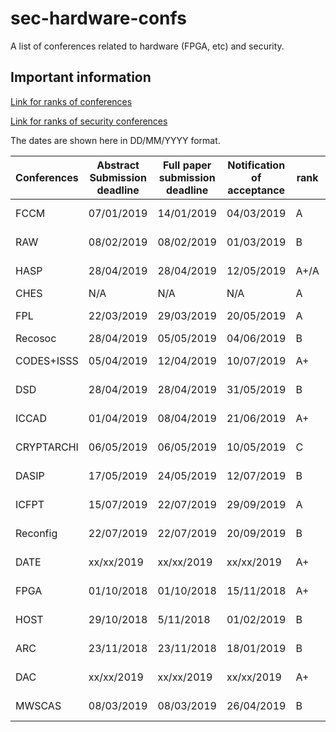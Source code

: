 # sec-hardware-confs
A list of conferences related to hardware (FPGA, etc) and security.

## Important information
[Link for ranks of conferences](https://people.rennes.inria.fr/Olivier.Sentieys/?p=276)

[Link for ranks of security conferences](http://faculty.cs.tamu.edu/guofei/sec_conf_stat.htm)

The dates are shown here in DD/MM/YYYY format. 

| Conferences | Abstract Submission deadline | Full paper submission deadline | Notification of acceptance | rank | Location               | Link                                     |
| ----------- | ---------------------------- | ------------------------------ | -------------------------- | ---- | ---------------------- | ---------------------------------------- |
| FCCM        | 07/01/2019                | 14/01/2019                   | 04/03/2019               | A    | San Diego, CA, USA | [Website](http://fccm.org)               |
| RAW         | 08/02/2019               | 08/02/2019                 | 01/03/2019             | B    | Vancouver, Canada      | [Website](http://raw.necst.it/)          |
| HASP        | 28/04/2019                | 28/04/2019                  | 12/05/2019             | A+/A | Phoenix, AZ, USA | [Website](http://caslab.csl.yale.edu/workshops/hasp2019/index.html) |
| CHES        | N/A                          | N/A                            | N/A                        | A    | Atlanta, USA | [Website](https://ches.iacr.org/2019/) |
| FPL         | 22/03/2019                 | 29/03/2019                 | 20/05/2019              | A    | Barcelona, Spain | [Website](https://fpl2019.bsc.es/) |
| Recosoc     | 28/04/2019               | 05/05/2019              | 04/06/2019             | B    | York, UK     | [Website](https://www.recosoc.org) |
| CODES+ISSS  | 05/04/2019               | 12/04/2019                  | 10/07/2019             | A+   | New York, USA | [Website](http://esweek.org/codes/about) |
| DSD         | 28/04/2019                | 28/04/2019                 | 31/05/2019              | B    | Kallithea, Greece | [Website](http://dsd-seaa2019.csd.auth.gr/dsd/) |
| ICCAD       | 01/04/2019                 | 08/04/2019                  | 21/06/2019               | A+   | Westminster, CO, USA | [Website](https://iccad.com)             |
| CRYPTARCHI  | 06/05/2019               | 06/05/2019                 | 10/05/2019             | C    | Pruhonice, France | [Website](https://labh-curien.univ-st-etienne.fr/cryptarchi/) |
| DASIP       | 17/05/2019          | 24/05/2019               | 12/07/2019           | B    | Montréal, Canada | [Website](https://dasip-conference.org/) |
| ICFPT       | 15/07/2019       | 22/07/2019         | 29/09/2019   | A    | Tianjin,  China | [Website](http://fpt19.tju.edu.cn/) |
| Reconfig    | 22/07/2019     | 22/07/2019 | 20/09/2019 | B    | Cancun, Mexico         | [Website](http://www.reconfig.org/)      |
| DATE        | xx/xx/2019              | xx/xx/2019                | xx/xx/2019            | A+   | Grenoble, France | [Website](http://date-conference.com)    |
| FPGA        | 01/10/2018              | 01/10/2018           | 15/11/2018     | A+   | Monterrey (CA, USA)    | [Website](http://www.isfpga.org/)        |
| HOST        | 29/10/2018         | 5/11/2018          | 01/02/2019      | B    | Washington, USA | [Website](http://www.hostsymposium.org/) |
| ARC         | 23/11/2018                  | 23/11/2018                   | 18/01/2019                | B    | Darmstadt, Germany | [Website](http://www.arc-symposium.org/) |
| DAC         | xx/xx/2019         | xx/xx/2019            | xx/xx/2019     | A+   | Las Vegas, NV, USA | [Website](http://www.dac.com)            |
| MWSCAS      | 08/03/2019                  | 08/03/2019           | 26/04/2019                 | B    | Dallas, TX, UA   | [Website](https://www.mwscas2019.org/) |
